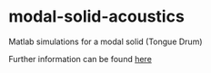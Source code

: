 # modal-solid-acoustics
Matlab simulations for a modal solid (Tongue Drum)

Further information can be found [here](https://jsouthaudio.com/modelling-simulations/modal-analysis-of-a-tongue-drum/)
